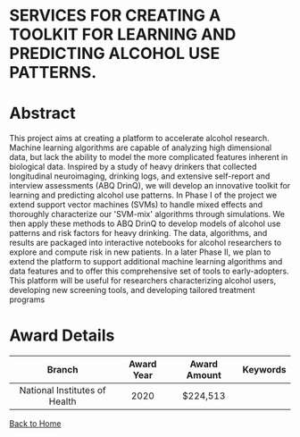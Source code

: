 
SERVICES FOR CREATING A TOOLKIT FOR LEARNING AND PREDICTING ALCOHOL USE PATTERNS.
=================================================================================

# Abstract


This project aims at creating a platform to accelerate alcohol research. Machine learning algorithms are capable of analyzing high dimensional data, but lack the ability to model the more complicated features inherent in biological data. Inspired by a study of heavy drinkers that collected longitudinal neuroimaging, drinking logs, and extensive self-report and interview assessments (ABQ DrinQ), we will develop an innovative toolkit for learning and predicting alcohol use patterns. In Phase I of the project we extend support vector machines (SVMs) to handle mixed effects and thoroughly characterize our 'SVM-mix' algorithms through simulations. We then apply these methods to ABQ DrinQ to develop models of alcohol use patterns and risk factors for heavy drinking. The data, algorithms, and results are packaged into interactive notebooks for alcohol researchers to explore and compute risk in new patients. In a later Phase II, we plan to extend the platform to support additional machine learning algorithms and data features and to offer this comprehensive set of tools to early-adopters. This platform will be useful for researchers characterizing alcohol users, developing new screening tools, and developing tailored treatment programs  

# Award Details

|Branch|Award Year|Award Amount|Keywords|
| :---: | :---: | :---: | :---: |
|National Institutes of Health|2020|$224,513||
  
  


[Back to Home](https://github.com/chrischow/dod_sbir_awards/CC/#922)